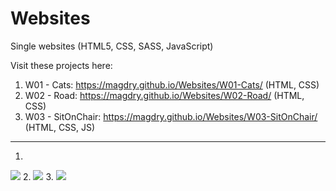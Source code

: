 # Websites

Single websites (HTML5, CSS, SASS, JavaScript)

Visit these projects here:

1. W01 - Cats: https://magdry.github.io/Websites/W01-Cats/ (HTML, CSS)
2. W02 - Road: https://magdry.github.io/Websites/W02-Road/  (HTML, CSS)
3. W03 - SitOnChair: https://magdry.github.io/Websites/W03-SitOnChair/ (HTML, CSS, JS)
______________________
1.
<img src="http://magdry.pl/images/cats.jpg"/>
2.
<img src="http://magdry.pl/images/road.jpg"/>
3.
<img src="http://magdry.pl/images/sitOnChair.jpg"/>

